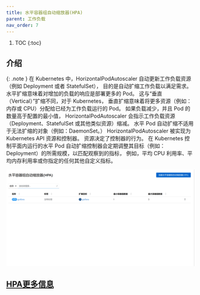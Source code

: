 ```yaml
---
title: 水平容器组自动缩放器(HPA)
parent: 工作负载
nav_order: 7
---
```


1. TOC
{:toc}

## 介绍

{: .note }
在 Kubernetes 中，HorizontalPodAutoscaler 自动更新工作负载资源 （例如 Deployment 或者 StatefulSet）， 目的是自动扩缩工作负载以满足需求。
水平扩缩意味着对增加的负载的响应是部署更多的 Pod。 这与“垂直（Vertical）”扩缩不同，对于 Kubernetes， 垂直扩缩意味着将更多资源（例如：内存或 CPU）分配给已经为工作负载运行的 Pod。
如果负载减少，并且 Pod 的数量高于配置的最小值， HorizontalPodAutoscaler 会指示工作负载资源（Deployment、StatefulSet 或其他类似资源）缩减。
水平 Pod 自动扩缩不适用于无法扩缩的对象（例如：DaemonSet。）
HorizontalPodAutoscaler 被实现为 Kubernetes API 资源和控制器。
资源决定了控制器的行为。 在 Kubernetes 控制平面内运行的水平 Pod 自动扩缩控制器会定期调整其目标（例如：Deployment）的所需规模，以匹配观察到的指标， 例如，平均 CPU 利用率、平均内存利用率或你指定的任何其他自定义指标。

![](imgs/hpas.png)

## [HPA更多信息](/docs/workload-actions/hpa)